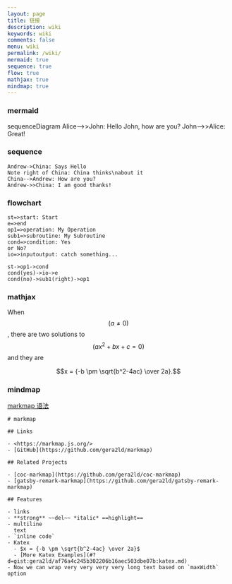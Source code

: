 ```yaml
---
layout: page
title: 链接
description: wiki
keywords: wiki
comments: false
menu: wiki
permalink: /wiki/
mermaid: true
sequence: true
flow: true
mathjax: true
mindmap: true
---
```


### mermaid

<div class="mermaid">
sequenceDiagram
    Alice-->>John: Hello John, how are you?
    John-->>Alice: Great!
</div>

### sequence

```sequence
Andrew->China: Says Hello
Note right of China: China thinks\nabout it
China-->Andrew: How are you?
Andrew->>China: I am good thanks!
```

### flowchart

```flow
st=>start: Start
e=>end
op1=>operation: My Operation
sub1=>subroutine: My Subroutine
cond=>condition: Yes
or No?
io=>inputoutput: catch something...

st->op1->cond
cond(yes)->io->e
cond(no)->sub1(right)->op1
```

### mathjax

When $$(a \ne 0)$$, there are two solutions to $$(ax^2 + bx + c = 0)$$ and they are

$$x = {-b \pm \sqrt{b^2-4ac} \over 2a}.$$

### mindmap

[markmap 语法](https://markmap.js.org/)

```markmap
# markmap

## Links

- <https://markmap.js.org/>
- [GitHub](https://github.com/gera2ld/markmap)

## Related Projects

- [coc-markmap](https://github.com/gera2ld/coc-markmap)
- [gatsby-remark-markmap](https://github.com/gera2ld/gatsby-remark-markmap)

## Features

- links
- **strong** ~~del~~ *italic* ==highlight==
- multiline
  text
- `inline code`
- Katex
  - $x = {-b \pm \sqrt{b^2-4ac} \over 2a}$
  - [More Katex Examples](#?d=gist:gera2ld/af76a4c245b302206b16aec503dbe07b:katex.md)
- Now we can wrap very very very very long text based on `maxWidth` option
```
